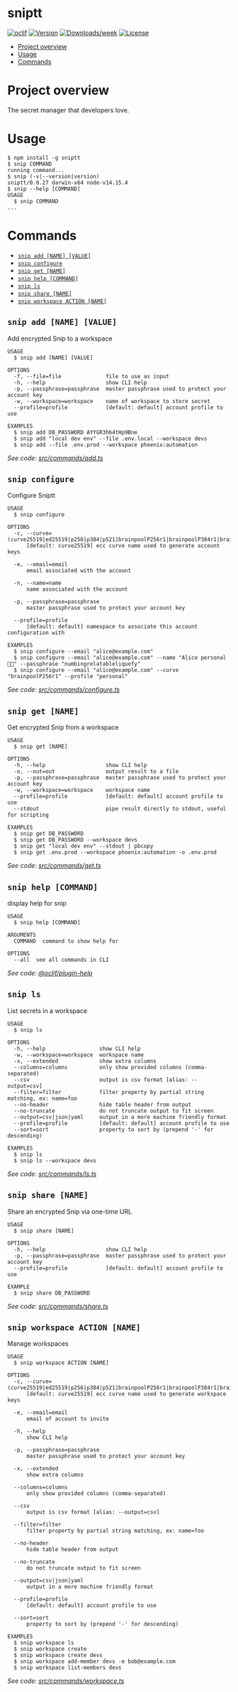 sniptt
==========

[![oclif](https://img.shields.io/badge/cli-oclif-brightgreen.svg)](https://oclif.io)
[![Version](https://img.shields.io/npm/v/sniptt.svg)](https://npmjs.org/package/sniptt)
[![Downloads/week](https://img.shields.io/npm/dw/sniptt.svg)](https://npmjs.org/package/sniptt)
[![License](https://img.shields.io/npm/l/sniptt.svg)](https://github.com/e2e-tech/cli/blob/master/package.json)

<!-- toc -->
* [Project overview](#project-overview)
* [Usage](#usage)
* [Commands](#commands)
<!-- tocstop -->

# Project overview

The secret manager that developers love.

# Usage
<!-- usage -->
```sh-session
$ npm install -g sniptt
$ snip COMMAND
running command...
$ snip (-v|--version|version)
sniptt/0.0.27 darwin-x64 node-v14.15.4
$ snip --help [COMMAND]
USAGE
  $ snip COMMAND
...
```
<!-- usagestop -->
# Commands
<!-- commands -->
* [`snip add [NAME] [VALUE]`](#snip-add-name-value)
* [`snip configure`](#snip-configure)
* [`snip get [NAME]`](#snip-get-name)
* [`snip help [COMMAND]`](#snip-help-command)
* [`snip ls`](#snip-ls)
* [`snip share [NAME]`](#snip-share-name)
* [`snip workspace ACTION [NAME]`](#snip-workspace-action-name)

## `snip add [NAME] [VALUE]`

Add encrypted Snip to a workspace

```
USAGE
  $ snip add [NAME] [VALUE]

OPTIONS
  -f, --file=file              file to use as input
  -h, --help                   show CLI help
  -p, --passphrase=passphrase  master passphrase used to protect your account key
  -w, --workspace=workspace    name of workspace to store secret
  --profile=profile            [default: default] account profile to use

EXAMPLES
  $ snip add DB_PASSWORD AYYGR3h64tHp9Bne
  $ snip add "local dev env" --file .env.local --workspace devs
  $ snip add --file .env.prod --workspace phoenix:automation
```

_See code: [src/commands/add.ts](https://github.com/sniptt-official/cli/blob/v0.0.27/src/commands/add.ts)_

## `snip configure`

Configure Sniptt

```
USAGE
  $ snip configure

OPTIONS
  -c, --curve=(curve25519|ed25519|p256|p384|p521|brainpoolP256r1|brainpoolP384r1|brainpoolP512r1|secp256k1)
      [default: curve25519] ecc curve name used to generate account keys

  -e, --email=email
      email associated with the account

  -n, --name=name
      name associated with the account

  -p, --passphrase=passphrase
      master passphrase used to protect your account key

  --profile=profile
      [default: default] namespace to associate this account configuration with

EXAMPLES
  $ snip configure --email "alice@example.com"
  $ snip configure --email "alice@example.com" --name "Alice personal 👩‍💻" --passphrase "numbingrelatableliquefy"
  $ snip configure --email "alice@example.com" --curve "brainpoolP256r1" --profile "personal"
```

_See code: [src/commands/configure.ts](https://github.com/sniptt-official/cli/blob/v0.0.27/src/commands/configure.ts)_

## `snip get [NAME]`

Get encrypted Snip from a workspace

```
USAGE
  $ snip get [NAME]

OPTIONS
  -h, --help                   show CLI help
  -o, --out=out                output result to a file
  -p, --passphrase=passphrase  master passphrase used to protect your account key
  -w, --workspace=workspace    workspace name
  --profile=profile            [default: default] account profile to use
  --stdout                     pipe result directly to stdout, useful for scripting

EXAMPLES
  $ snip get DB_PASSWORD
  $ snip get DB_PASSWORD --workspace devs
  $ snip get "local dev env" --stdout | pbcopy
  $ snip get .env.prod --workspace phoenix:automation -o .env.prod
```

_See code: [src/commands/get.ts](https://github.com/sniptt-official/cli/blob/v0.0.27/src/commands/get.ts)_

## `snip help [COMMAND]`

display help for snip

```
USAGE
  $ snip help [COMMAND]

ARGUMENTS
  COMMAND  command to show help for

OPTIONS
  --all  see all commands in CLI
```

_See code: [@oclif/plugin-help](https://github.com/oclif/plugin-help/blob/v3.2.2/src/commands/help.ts)_

## `snip ls`

List secrets in a workspace

```
USAGE
  $ snip ls

OPTIONS
  -h, --help                 show CLI help
  -w, --workspace=workspace  workspace name
  -x, --extended             show extra columns
  --columns=columns          only show provided columns (comma-separated)
  --csv                      output is csv format [alias: --output=csv]
  --filter=filter            filter property by partial string matching, ex: name=foo
  --no-header                hide table header from output
  --no-truncate              do not truncate output to fit screen
  --output=csv|json|yaml     output in a more machine friendly format
  --profile=profile          [default: default] account profile to use
  --sort=sort                property to sort by (prepend '-' for descending)

EXAMPLES
  $ snip ls
  $ snip ls --workspace devs
```

_See code: [src/commands/ls.ts](https://github.com/sniptt-official/cli/blob/v0.0.27/src/commands/ls.ts)_

## `snip share [NAME]`

Share an encrypted Snip via one-time URL

```
USAGE
  $ snip share [NAME]

OPTIONS
  -h, --help                   show CLI help
  -p, --passphrase=passphrase  master passphrase used to protect your account key
  --profile=profile            [default: default] account profile to use

EXAMPLE
  $ snip share DB_PASSWORD
```

_See code: [src/commands/share.ts](https://github.com/sniptt-official/cli/blob/v0.0.27/src/commands/share.ts)_

## `snip workspace ACTION [NAME]`

Manage workspaces

```
USAGE
  $ snip workspace ACTION [NAME]

OPTIONS
  -c, --curve=(curve25519|ed25519|p256|p384|p521|brainpoolP256r1|brainpoolP384r1|brainpoolP512r1|secp256k1)
      [default: curve25519] ecc curve name used to generate workspace keys

  -e, --email=email
      email of account to invite

  -h, --help
      show CLI help

  -p, --passphrase=passphrase
      master passphrase used to protect your account key

  -x, --extended
      show extra columns

  --columns=columns
      only show provided columns (comma-separated)

  --csv
      output is csv format [alias: --output=csv]

  --filter=filter
      filter property by partial string matching, ex: name=foo

  --no-header
      hide table header from output

  --no-truncate
      do not truncate output to fit screen

  --output=csv|json|yaml
      output in a more machine friendly format

  --profile=profile
      [default: default] account profile to use

  --sort=sort
      property to sort by (prepend '-' for descending)

EXAMPLES
  $ snip workspace ls
  $ snip workspace create
  $ snip workspace create devs
  $ snip workspace add-member devs -e bob@example.com
  $ snip workspace list-members devs
```

_See code: [src/commands/workspace.ts](https://github.com/sniptt-official/cli/blob/v0.0.27/src/commands/workspace.ts)_
<!-- commandsstop -->
